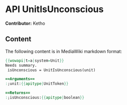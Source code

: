 # API UnitIsUnconscious

**Contributor:** Ketho

## Content

The following content is in MediaWiki markdown format:

```mediawiki
{{wowapi|t=a|system=Unit}}
Needs summary.
 isUnconscious = UnitIsUnconscious(unit)

==Arguments==
:;unit:{{apitype|UnitToken}}

==Returns==
:;isUnconscious:{{apitype|boolean}}
```